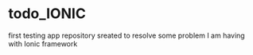 # todo_IONIC
first testing app
repository sreated to resolve some problem I am having with Ionic framework
